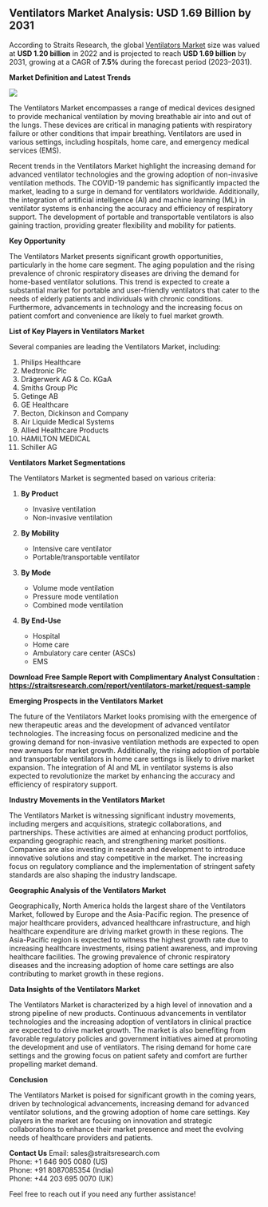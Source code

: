 <h2>Ventilators Market Analysis: USD 1.69 Billion by 2031&nbsp;</h2>
<p>According to Straits Research, the global <a href="https://straitsresearch.com/report/ventilators-market">Ventilators Market</a> size was valued at&nbsp;<strong>USD 1.20 billion</strong>&nbsp;in 2022 and is projected to reach&nbsp;<strong>USD 1.69 billion</strong>&nbsp;by 2031, growing at a CAGR of&nbsp;<strong>7.5%</strong>&nbsp;during the forecast period (2023&ndash;2031).</p>
<p><strong>Market Definition and Latest Trends</strong></p>
<img src="https://pub-8f228730ceb04de0846c1c7f9b7b5299.r2.dev/images/KHEVWtZWYY3hhiNQ.jpg">
<p>The Ventilators Market encompasses a range of medical devices designed to provide mechanical ventilation by moving breathable air into and out of the lungs. These devices are critical in managing patients with respiratory failure or other conditions that impair breathing. Ventilators are used in various settings, including hospitals, home care, and emergency medical services (EMS).</p>
<p>Recent trends in the Ventilators Market highlight the increasing demand for advanced ventilator technologies and the growing adoption of non-invasive ventilation methods. The COVID-19 pandemic has significantly impacted the market, leading to a surge in demand for ventilators worldwide. Additionally, the integration of artificial intelligence (AI) and machine learning (ML) in ventilator systems is enhancing the accuracy and efficiency of respiratory support. The development of portable and transportable ventilators is also gaining traction, providing greater flexibility and mobility for patients.</p>
<p><strong>Key Opportunity</strong></p>
<p>The Ventilators Market presents significant growth opportunities, particularly in the home care segment. The aging population and the rising prevalence of chronic respiratory diseases are driving the demand for home-based ventilator solutions. This trend is expected to create a substantial market for portable and user-friendly ventilators that cater to the needs of elderly patients and individuals with chronic conditions. Furthermore, advancements in technology and the increasing focus on patient comfort and convenience are likely to fuel market growth.</p>
<p><strong>List of Key Players in Ventilators Market</strong></p>
<p>Several companies are leading the Ventilators Market, including:</p>
<ol>
<li>Philips Healthcare</li>
<li>Medtronic Plc</li>
<li>Dr&auml;gerwerk AG &amp; Co. KGaA</li>
<li>Smiths Group Plc</li>
<li>Getinge AB</li>
<li>GE Healthcare</li>
<li>Becton, Dickinson and Company</li>
<li>Air Liquide Medical Systems</li>
<li>Allied Healthcare Products</li>
<li>HAMILTON MEDICAL</li>
<li>Schiller AG</li>
</ol>
<p><strong>Ventilators Market Segmentations</strong></p>
<p>The Ventilators Market is segmented based on various criteria:</p>
<ol>
<li>
<p><strong>By Product</strong></p>
<ul>
<li>Invasive ventilation</li>
<li>Non-invasive ventilation</li>
</ul>
</li>
<li>
<p><strong>By Mobility</strong></p>
<ul>
<li>Intensive care ventilator</li>
<li>Portable/transportable ventilator</li>
</ul>
</li>
<li>
<p><strong>By Mode</strong></p>
<ul>
<li>Volume mode ventilation</li>
<li>Pressure mode ventilation</li>
<li>Combined mode ventilation</li>
</ul>
</li>
<li>
<p><strong>By End-Use</strong></p>
<ul>
<li>Hospital</li>
<li>Home care</li>
<li>Ambulatory care center (ASCs)</li>
<li>EMS</li>
</ul>
</li>
</ol>
<p><strong>Download Free Sample Report with&nbsp;Complimentary Analyst Consultation : <a href="https://straitsresearch.com/report/ventilators-market/request-sample">https://straitsresearch.com/report/ventilators-market/request-sample</a><br /></strong></p>
<p><strong>Emerging Prospects in the Ventilators Market</strong></p>
<p>The future of the Ventilators Market looks promising with the emergence of new therapeutic areas and the development of advanced ventilator technologies. The increasing focus on personalized medicine and the growing demand for non-invasive ventilation methods are expected to open new avenues for market growth. Additionally, the rising adoption of portable and transportable ventilators in home care settings is likely to drive market expansion. The integration of AI and ML in ventilator systems is also expected to revolutionize the market by enhancing the accuracy and efficiency of respiratory support.</p>
<p><strong>Industry Movements in the Ventilators Market</strong></p>
<p>The Ventilators Market is witnessing significant industry movements, including mergers and acquisitions, strategic collaborations, and partnerships. These activities are aimed at enhancing product portfolios, expanding geographic reach, and strengthening market positions. Companies are also investing in research and development to introduce innovative solutions and stay competitive in the market. The increasing focus on regulatory compliance and the implementation of stringent safety standards are also shaping the industry landscape.</p>
<p><strong>Geographic Analysis of the Ventilators Market</strong></p>
<p>Geographically, North America holds the largest share of the Ventilators Market, followed by Europe and the Asia-Pacific region. The presence of major healthcare providers, advanced healthcare infrastructure, and high healthcare expenditure are driving market growth in these regions. The Asia-Pacific region is expected to witness the highest growth rate due to increasing healthcare investments, rising patient awareness, and improving healthcare facilities. The growing prevalence of chronic respiratory diseases and the increasing adoption of home care settings are also contributing to market growth in these regions.</p>
<p><strong>Data Insights of the Ventilators Market</strong></p>
<p>The Ventilators Market is characterized by a high level of innovation and a strong pipeline of new products. Continuous advancements in ventilator technologies and the increasing adoption of ventilators in clinical practice are expected to drive market growth. The market is also benefiting from favorable regulatory policies and government initiatives aimed at promoting the development and use of ventilators. The rising demand for home care settings and the growing focus on patient safety and comfort are further propelling market demand.</p>
<p><strong>Conclusion</strong></p>
<p>The Ventilators Market is poised for significant growth in the coming years, driven by technological advancements, increasing demand for advanced ventilator solutions, and the growing adoption of home care settings. Key players in the market are focusing on innovation and strategic collaborations to enhance their market presence and meet the evolving needs of healthcare providers and patients.</p>
<p><strong>Contact Us</strong>&nbsp;Email:&nbsp;<a tabindex="" target="">sales@straitsresearch.com</a><br />Phone: +1 646 905 0080 (US)<br />Phone: +91 8087085354 (India)<br />Phone: +44 203 695 0070 (UK)</p>
<p>Feel free to reach out if you need any further assistance!</p>
